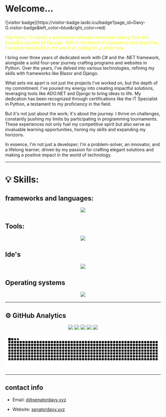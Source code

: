 
# Welcome...
<div class="right">
  ![visitor badge](https://visitor-badge.laobi.icu/badge?page_id=Davy-G.visitor-badge&left_color=blue&right_color=red) 
</div>



<p style="color: #f4fc03;">
Hey there, I'm David, a passionate software developer hailing from the beautiful country of Georgia. With a rich blend of experience and expertise, I've been immersed in the world of coding for a while now.

I bring over three years of dedicated work with C# and the .NET framework, alongside a solid four-year journey crafting programs and websites in Python. Over the years, I've delved into various technologies, refining my skills with frameworks like Blazor and Django.

What sets me apart is not just the projects I've worked on, but the depth of my commitment. I've poured my energy into creating impactful solutions, leveraging tools like ADO.NET and Django to bring ideas to life. My dedication has been recognized through certifications like the IT Specialist in Python, a testament to my proficiency in the field.

But it's not just about the work; it's about the journey. I thrive on challenges, constantly pushing my limits by participating in programming tournaments. These experiences not only fuel my competitive spirit but also serve as invaluable learning opportunities, honing my skills and expanding my horizons.

In essence, I'm not just a developer; I'm a problem-solver, an innovator, and a lifelong learner, driven by my passion for crafting elegant solutions and making a positive impact in the world of technology.
</p>

<hr>

# 💡 Skills:

## frameworks and languages:
<p align="center">
  <a href="https://skillicons.dev">
    <img src="https://skillicons.dev/icons?i=cs,py,cpp,c,html,css,dotnet,js,rust,flask,django,fastapi,sqlite,tailwind,bootstrap"/>
  </a>
</p>

## Tools:
<p align="center">
  <a href="https://skillicons.dev">
    <img src="https://skillicons.dev/icons?i=docker,cloudflare,ai,ps,github,azure,stackoverflow,vim"/>
  </a>
</p>

## Ide's
<p align="center">
  <a href="https://skillicons.dev">
    <img src="https://skillicons.dev/icons?i=pycharm,rider,clion,vscode,visualstudio"/>
  </a>
</p>

## Operating systems
<p align="center">
  <a href="https://skillicons.dev">
    <img src="https://skillicons.dev/icons?i=arch,mint,debian,ubuntu,linux,windows"/>
  </a>
</p>

<hr>

## ⚙️ GitHub Analytics


<p align="center">
        <img src="https://github-profile-summary-cards.vercel.app/api/cards/profile-details?username=Davy-G&theme=2077">
        <img src="https://github-profile-summary-cards.vercel.app/api/cards/repos-per-language?username=Davy-G&theme=2077">
        <img src="https://github-profile-summary-cards.vercel.app/api/cards/most-commit-language?username=Davy-G&theme=2077">
        <img src="https://github-profile-summary-cards.vercel.app/api/cards/stats?username=Davy-G&theme=2077">
        <img src="https://github-profile-summary-cards.vercel.app/api/cards/productive-time?username=Davy-G&theme=2077">
</p>




![snake gif](https://github.com/Davy-G/Davy-G/blob/output/github-contribution-grid-snake.svg)

<hr>

## contact info
 - Email: d@senatordavy.xyz
 + Website:  [senatordavy.xyz](https://senatordavy.xyz)















